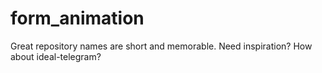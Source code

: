 # form_animation
Great repository names are short and memorable. Need inspiration? How about ideal-telegram?
